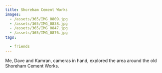 ```yaml
---
title: Shoreham Cement Works
images:
  - /assets/365/IMG_0809.jpg
  - /assets/365/IMG_0838.jpg
  - /assets/365/IMG_0847.jpg
  - /assets/365/IMG_0876.jpg
tags:

  - friends
---
```

Me, Dave and Kamran, cameras in hand, explored the area around the old Shoreham Cement Works. 